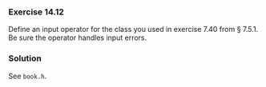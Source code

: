 ### Exercise 14.12

Define an input operator for the class you used in exercise 7.40 from &sect;
7.5.1. Be sure the operator handles input errors.

### Solution

See `book.h`.

